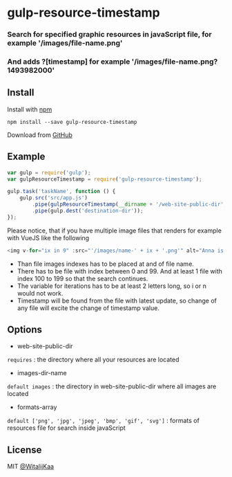 # gulp-resource-timestamp

### Search for specified graphic resources in javaScript file, for example '/images/file-name.png'

### And adds ?[timestamp] for example '/images/file-name.png?1493982000'

## Install

Install with [npm](https://www.npmjs.com/package/gulp-resource-timestamp)

```
npm install --save gulp-resource-timestamp
```

Download from [GitHub](https://github.com/WitalijKaa/gulp-resource-timestamp)

## Example

```js
var gulp = require('gulp');
var gulpResourceTimestamp = require('gulp-resource-timestamp');

gulp.task('taskName', function () {
    gulp.src('src/app.js')
        .pipe(gulpResourceTimestamp(__dirname + '/web-site-public-dir', 'images-dir-name', ['png', 'jpg']))
        .pipe(gulp.dest('destination-dir'));
});
```

Please notice, that if you have multiple image files that renders for example with VueJS like the following

```js
<img v-for="ix in 9" :src="'/images/name-' + ix + '.png'" alt="Anna is my love" />
```

- Than file images indexes has to be placed at and of file name.
- There has to be file with index between 0 and 99. And at least 1 file with index 100 to 199 so that the search continues.
- The variable for iterations has to be at least 2 letters long, so i or n would not work.
- Timestamp will be found from the file with latest update, so change of any file will excite the change of timestamp value.

## Options

- web-site-public-dir

`requires` : the directory where all your resources are located

- images-dir-name

`default images` : the directory in web-site-public-dir where all images are located

- formats-array

`default ['png', 'jpg', 'jpeg', 'bmp', 'gif', 'svg']` : formats of resources file for search inside javaScript

## License

MIT [@WitalijKaa](http://github.com/WitalijKaa)
